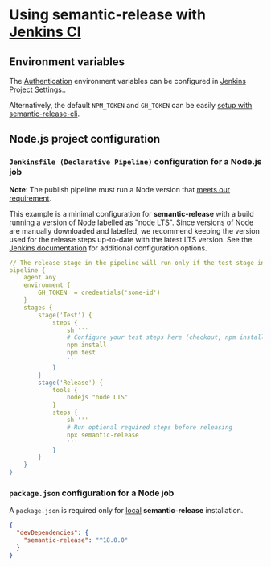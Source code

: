 # Using semantic-release with [Jenkins CI](https://www.jenkins.io/doc/book/pipeline/)

## Environment variables

The [Authentication](../usage/ci-configuration.md#authentication) environment variables can be configured in [Jenkins Project Settings](https://www.jenkins.io/doc/pipeline/tour/environment/)..

Alternatively, the default `NPM_TOKEN` and `GH_TOKEN` can be easily [setup with semantic-release-cli](../usage/getting-started.md#getting-started).

## Node.js project configuration

### `Jenkinsfile (Declarative Pipeline)` configuration for a Node.js job

**Note**: The publish pipeline must run a Node version that [meets our requirement](../support/node-version.md).

This example is a minimal configuration for **semantic-release** with a build running a version of Node labelled as "node LTS".
Since versions of Node are manually downloaded and labelled, we recommend keeping the version used for the release steps up-to-date with the latest LTS version.
See the [Jenkins documentation](https://www.jenkins.io/doc/) for additional configuration options.

```yaml
// The release stage in the pipeline will run only if the test stage in the pipeline is successful
pipeline {
    agent any
    environment {
        GH_TOKEN  = credentials('some-id')
    }
    stages {
        stage('Test') {
            steps {
                sh '''
                # Configure your test steps here (checkout, npm install, tests etc)
                npm install
                npm test
                '''
            }
        }
        stage('Release') {
            tools {
                nodejs "node LTS"
            }
            steps {
                sh '''
                # Run optional required steps before releasing
                npx semantic-release
                '''
            }
        }
    }
}
```

### `package.json` configuration for a Node job

A `package.json` is required only for [local](../usage/installation.md#local-installation) **semantic-release** installation.

```json
{
  "devDependencies": {
    "semantic-release": "^18.0.0"
  }
}
```
